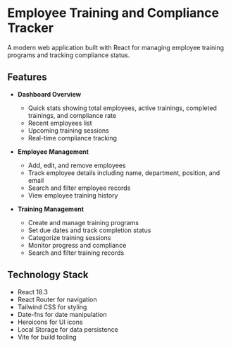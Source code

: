 # Employee Training and Compliance Tracker

A modern web application built with React for managing employee training programs and tracking compliance status.

## Features

- **Dashboard Overview**
  - Quick stats showing total employees, active trainings, completed trainings, and compliance rate
  - Recent employees list
  - Upcoming training sessions
  - Real-time compliance tracking

- **Employee Management**
  - Add, edit, and remove employees
  - Track employee details including name, department, position, and email
  - Search and filter employee records
  - View employee training history

- **Training Management**
  - Create and manage training programs
  - Set due dates and track completion status
  - Categorize training sessions
  - Monitor progress and compliance
  - Search and filter training records

## Technology Stack

- React 18.3
- React Router for navigation
- Tailwind CSS for styling
- Date-fns for date manipulation
- Heroicons for UI icons
- Local Storage for data persistence
- Vite for build tooling
